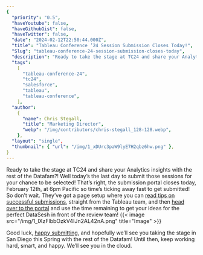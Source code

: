 ```yaml
---
{
  "priority": "0.5",
  "haveYoutube": false,
  "haveGithubGist": false,
  "haveTwitter": false,
  "date": "2024-02-12T22:50:44.000Z",
  "title": "Tableau Conference ’24 Session Submission Closes Today!",
  "Slug": "tableau-conference-24-session-submission-closes-today",
  "description": "Ready to take the stage at TC24 and share your Analytics insights with the rest of the Datafam?! Well today’s the last day to submit those sessions for your chance to be selected!.",
  "tags":
    [
      "tableau-conference-24",
      "tc24",
      "salesforce",
      "tableau",
      "tableau-conference",
    ],
  "author":
    {
      "name": Chris Stegall,
      "title": "Marketing Director",
      "webp": "/img/contributors/chris-stegall_128-128.webp",
    },
  "layout": "single",
  "thumbnail": { "url": "/img/1_xDUrc3paW9lyE7H2qbz6hw.png" },
}
---
```


Ready to take the stage at TC24 and share your Analytics insights with the rest of the Datafam?! Well today’s the last day to submit those sessions for your chance to be selected!
That’s right, the submission portal closes today, February 12th, at 6pm Pacific so time’s ticking away fast to get submitted!
So don’t wait. They’ve got a page setup where you can [read tips on successful submissions](https://www.tableau.com/blog/tableau-conference-speakers-call-for-participation-tips), straight from the Tableau team, and then [head over to the portal](https://reg.salesforce.com/flow/plus/tc24/cfp/login?_ga=2.19121080.1685950131.1707777742-1627426254.1707170226) and use the time remaining to get your ideas for the perfect DataSesh in front of the review team!
{{< image src="/img/1_lXzFlbbOzkV4IJn2AL42nA.png" title="Image" >}}

Good luck, [happy submitting](https://reg.salesforce.com/flow/plus/tc24/cfp/login?_ga=2.19121080.1685950131.1707777742-1627426254.1707170226), and hopefully we’ll see you taking the stage in San Diego this Spring with the rest of the Datafam!
Until then, keep working hard, smart, and happy. We’ll see you in the cloud.
